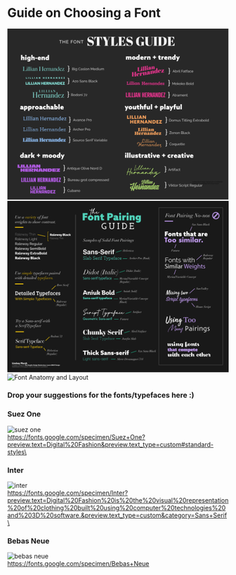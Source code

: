 # Guide on Choosing a Font
![Font Guide](https://github.com/gyuden/mms142-groupd-2021/blob/main/Font-Styles-Guide.jpg?raw=true)\
![Font Pairing](https://github.com/gyuden/mms142-groupd-2021/blob/main/FontPairing-CheatSheet.jpg?raw=true)\
![Font Anatomy and Layout](https://github.com/gyuden/mms142-groupd-2021/blob/main/TheAnatomyofTypography-Poster-01.jpg?raw=true)

### Drop your suggestions for the fonts/typefaces here :)

### Suez One
![suez one](https://user-images.githubusercontent.com/69533811/144826709-3ac46c66-6644-496b-804b-04b98bc79c15.PNG)\
https://fonts.google.com/specimen/Suez+One?preview.text=Digital%20Fashion&preview.text_type=custom#standard-styles\

### Inter
![inter](https://user-images.githubusercontent.com/69533811/144833322-9a53427e-9edc-4946-801f-4f5619019d9b.PNG)\
https://fonts.google.com/specimen/Inter?preview.text=Digital%20Fashion%20is%20the%20visual%20representation%20of%20clothing%20built%20using%20computer%20technologies%20and%203D%20software.&preview.text_type=custom&category=Sans+Serif\

### Bebas Neue
![bebas neue](https://d144mzi0q5mijx.cloudfront.net/img/B/E/Bebas-Neue-Regular.png)\
https://fonts.google.com/specimen/Bebas+Neue
